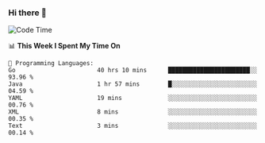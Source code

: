 ### Hi there 👋

<!--
**CrazyCollin/crazycollin** is a ✨ _special_ ✨ repository because its `README.md` (this file) appears on your GitHub profile.

Here are some ideas to get you started:

- 🔭 I’m currently working on ...
- 🌱 I’m currently learning ...
- 👯 I’m looking to collaborate on ...
- 🤔 I’m looking for help with ...
- 💬 Ask me about ...
- 📫 How to reach me: ...
- 😄 Pronouns: ...
- ⚡ Fun fact: ...
-->

<!--START_SECTION:waka-->
![Code Time](http://img.shields.io/badge/Code%20Time-1%2C467%20hrs%2016%20mins-blue)

📊 **This Week I Spent My Time On** 

```text
💬 Programming Languages: 
Go                       40 hrs 10 mins      ███████████████████████░░   93.96 % 
Java                     1 hr 57 mins        █░░░░░░░░░░░░░░░░░░░░░░░░   04.59 % 
YAML                     19 mins             ░░░░░░░░░░░░░░░░░░░░░░░░░   00.76 % 
XML                      8 mins              ░░░░░░░░░░░░░░░░░░░░░░░░░   00.35 % 
Text                     3 mins              ░░░░░░░░░░░░░░░░░░░░░░░░░   00.14 % 
```


<!--END_SECTION:waka-->
